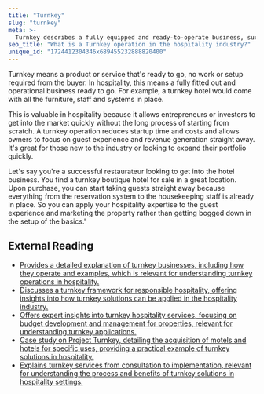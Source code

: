 ```yaml
---
title: "Turnkey"
slug: "turnkey"
meta: >-
  Turnkey describes a fully equipped and ready-to-operate business, such as a hotel, restaurant, or bar, where everything is set up for immediate use.
seo_title: "What is a Turnkey operation in the hospitality industry?"
unique_id: "1724412304346x689455232888820400"
---
```


Turnkey means a product or service that's ready to go, no work or setup required from the buyer. In hospitality, this means a fully fitted out and operational business ready to go. For example, a turnkey hotel would come with all the furniture, staff and systems in place.

This is valuable in hospitality because it allows entrepreneurs or investors to get into the market quickly without the long process of starting from scratch. A turnkey operation reduces startup time and costs and allows owners to focus on guest experience and revenue generation straight away. It's great for those new to the industry or looking to expand their portfolio quickly.

Let's say you're a successful restaurateur looking to get into the hotel business. You find a turnkey boutique hotel for sale in a great location. Upon purchase, you can start taking guests straight away because everything from the reservation system to the housekeeping staff is already in place. So you can apply your hospitality expertise to the guest experience and marketing the property rather than getting bogged down in the setup of the basics.'

## External Reading

- [Provides a detailed explanation of turnkey businesses, including how they operate and examples, which is relevant for understanding turnkey operations in hospitality.](https://ohiocashflow.com/turnkey-business-definition-how-it-operates-with-examples/)
- [Discusses a turnkey framework for responsible hospitality, offering insights into how turnkey solutions can be applied in the hospitality industry.](https://www.forbestravelguide.com/landing/responsible-hospitality)
- [Offers expert insights into turnkey hospitality services, focusing on budget development and management for properties, relevant for understanding turnkey applications.](https://www.turnkeyhospitality.co.za/services)
- [Case study on Project Turnkey, detailing the acquisition of motels and hotels for specific uses, providing a practical example of turnkey solutions in hospitality.](https://endhomelessness.org/wp-content/uploads/2021/07/OR-H2H-Case-Study_7-19-21.pdf)
- [Explains turnkey services from consultation to implementation, relevant for understanding the process and benefits of turnkey solutions in hospitality settings.](https://www.modernbutlers.com/employer-solution/turnkey-services/)